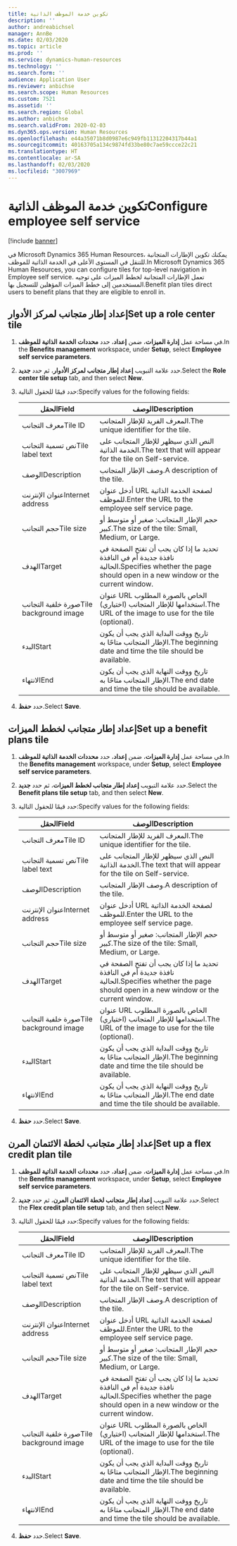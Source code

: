 ```yaml
---
title: تكوين خدمة الموظف الذاتية
description: ''
author: andreabichsel
manager: AnnBe
ms.date: 02/03/2020
ms.topic: article
ms.prod: ''
ms.service: dynamics-human-resources
ms.technology: ''
ms.search.form: ''
audience: Application User
ms.reviewer: anbichse
ms.search.scope: Human Resources
ms.custom: 7521
ms.assetid: ''
ms.search.region: Global
ms.author: anbichse
ms.search.validFrom: 2020-02-03
ms.dyn365.ops.version: Human Resources
ms.openlocfilehash: e44a35071b8d0987e6c949fb11312204317b44a1
ms.sourcegitcommit: 40163705a134c9874fd33be80c7ae59ccce22c21
ms.translationtype: HT
ms.contentlocale: ar-SA
ms.lasthandoff: 02/03/2020
ms.locfileid: "3007969"
---
```

# <a name="configure-employee-self-service"></a><span data-ttu-id="5e352-102">تكوين خدمة الموظف الذاتية</span><span class="sxs-lookup"><span data-stu-id="5e352-102">Configure employee self service</span></span>

[!include [banner](includes/preview-feature.md)]

<span data-ttu-id="5e352-103">في Microsoft Dynamics 365 Human Resources، يمكنك تكوين الإطارات المتجانبة للتنقل في المستوى الأعلى في الخدمة الذاتية للموظف.</span><span class="sxs-lookup"><span data-stu-id="5e352-103">In Microsoft Dynamics 365 Human Resources, you can configure tiles for top-level navigation in Employee self service.</span></span> <span data-ttu-id="5e352-104">تعمل الإطارات المتجانبة لخطط الميزات على توجيه المستخدمين إلى خطط الميزات المؤهلين للتسجيل بها.</span><span class="sxs-lookup"><span data-stu-id="5e352-104">Benefit plan tiles direct users to benefit plans that they are eligible to enroll in.</span></span>

## <a name="set-up-a-role-center-tile"></a><span data-ttu-id="5e352-105">إعداد إطار متجانب لمركز الأدوار</span><span class="sxs-lookup"><span data-stu-id="5e352-105">Set up a role center tile</span></span>

1. <span data-ttu-id="5e352-106">في مساحة عمل **إدارة الميزات**، ضمن **إعداد**، حدد **محددات الخدمة الذاتية للموظف**.</span><span class="sxs-lookup"><span data-stu-id="5e352-106">In the **Benefits management** workspace, under **Setup**, select **Employee self service parameters**.</span></span>

2. <span data-ttu-id="5e352-107">حدد علامة التبويب **إعداد إطار متجانب لمركز الأدوار**، ثم حدد **جديد**.</span><span class="sxs-lookup"><span data-stu-id="5e352-107">Select the **Role center tile setup** tab, and then select **New**.</span></span>

3. <span data-ttu-id="5e352-108">حدد قيمًا للحقول التالية:</span><span class="sxs-lookup"><span data-stu-id="5e352-108">Specify values for the following fields:</span></span>

   | <span data-ttu-id="5e352-109">الحقل</span><span class="sxs-lookup"><span data-stu-id="5e352-109">Field</span></span> | <span data-ttu-id="5e352-110">‏‏الوصف</span><span class="sxs-lookup"><span data-stu-id="5e352-110">Description</span></span> |
   | --- | --- |
   | <span data-ttu-id="5e352-111">معرف التجانب</span><span class="sxs-lookup"><span data-stu-id="5e352-111">Tile ID</span></span> | <span data-ttu-id="5e352-112">المعرف الفريد للإطار المتجانب.</span><span class="sxs-lookup"><span data-stu-id="5e352-112">The unique identifier for the tile.</span></span> |
   | <span data-ttu-id="5e352-113">نص تسمية التجانب</span><span class="sxs-lookup"><span data-stu-id="5e352-113">Tile label text</span></span> | <span data-ttu-id="5e352-114">النص الذي سيظهر للإطار المتجانب على الخدمة الذاتية.</span><span class="sxs-lookup"><span data-stu-id="5e352-114">The text that will appear for the tile on Self-service.</span></span> |
   | <span data-ttu-id="5e352-115">‏‏الوصف</span><span class="sxs-lookup"><span data-stu-id="5e352-115">Description</span></span> | <span data-ttu-id="5e352-116">وصف الإطار المتجانب.</span><span class="sxs-lookup"><span data-stu-id="5e352-116">A description of the tile.</span></span> |
   | <span data-ttu-id="5e352-117">عنوان الإنترنت</span><span class="sxs-lookup"><span data-stu-id="5e352-117">Internet address</span></span> | <span data-ttu-id="5e352-118">أدخل عنوان URL لصفحة الخدمة الذاتية للموظف.</span><span class="sxs-lookup"><span data-stu-id="5e352-118">Enter the URL to the employee self service page.</span></span> |
   | <span data-ttu-id="5e352-119">حجم التجانب</span><span class="sxs-lookup"><span data-stu-id="5e352-119">Tile size</span></span> | <span data-ttu-id="5e352-120">حجم الإطار المتجانب: صغير أو متوسط أو كبير.</span><span class="sxs-lookup"><span data-stu-id="5e352-120">The size of the tile: Small, Medium, or Large.</span></span> |
   | <span data-ttu-id="5e352-121">الهدف</span><span class="sxs-lookup"><span data-stu-id="5e352-121">Target</span></span> | <span data-ttu-id="5e352-122">تحديد ما إذا كان يجب أن تفتح الصفحة في نافذة جديدة أم في النافذة الحالية.</span><span class="sxs-lookup"><span data-stu-id="5e352-122">Specifies whether the page should open in a new window or the current window.</span></span> |
   | <span data-ttu-id="5e352-123">صورة خلفية التجانب</span><span class="sxs-lookup"><span data-stu-id="5e352-123">Tile background image</span></span> | <span data-ttu-id="5e352-124">عنوان URL الخاص بالصورة المطلوب استخدامها للإطار المتجانب (اختياري).</span><span class="sxs-lookup"><span data-stu-id="5e352-124">The URL of the image to use for the tile (optional).</span></span> |
   | <span data-ttu-id="5e352-125">البدء</span><span class="sxs-lookup"><span data-stu-id="5e352-125">Start</span></span> | <span data-ttu-id="5e352-126">تاريخ ووقت البداية الذي يجب أن يكون الإطار المتجانب متاحًا به.</span><span class="sxs-lookup"><span data-stu-id="5e352-126">The beginning date and time the tile should be available.</span></span> |
   | <span data-ttu-id="5e352-127">الانتهاء</span><span class="sxs-lookup"><span data-stu-id="5e352-127">End</span></span> | <span data-ttu-id="5e352-128">تاريخ ووقت النهاية الذي يجب أن يكون الإطار المتجانب متاحًا به.</span><span class="sxs-lookup"><span data-stu-id="5e352-128">The end date and time the tile should be available.</span></span> |

4. <span data-ttu-id="5e352-129">حدد **حفظ**.</span><span class="sxs-lookup"><span data-stu-id="5e352-129">Select **Save**.</span></span>

## <a name="set-up-a-benefit-plans-tile"></a><span data-ttu-id="5e352-130">إعداد إطار متجانب لخطط الميزات</span><span class="sxs-lookup"><span data-stu-id="5e352-130">Set up a benefit plans tile</span></span>

1. <span data-ttu-id="5e352-131">في مساحة عمل **إدارة الميزات**، ضمن **إعداد**، حدد **محددات الخدمة الذاتية للموظف**.</span><span class="sxs-lookup"><span data-stu-id="5e352-131">In the **Benefits management** workspace, under **Setup**, select **Employee self service parameters**.</span></span>

2. <span data-ttu-id="5e352-132">حدد علامة التبويب **إعداد إطار متجانب لخطط الميزات**، ثم حدد **جديد**.</span><span class="sxs-lookup"><span data-stu-id="5e352-132">Select the **Benefit plans tile setup** tab, and then select **New**.</span></span>

3. <span data-ttu-id="5e352-133">حدد قيمًا للحقول التالية:</span><span class="sxs-lookup"><span data-stu-id="5e352-133">Specify values for the following fields:</span></span>

   | <span data-ttu-id="5e352-134">الحقل</span><span class="sxs-lookup"><span data-stu-id="5e352-134">Field</span></span> | <span data-ttu-id="5e352-135">‏‏الوصف</span><span class="sxs-lookup"><span data-stu-id="5e352-135">Description</span></span> |
   | --- | --- |
   | <span data-ttu-id="5e352-136">معرف التجانب</span><span class="sxs-lookup"><span data-stu-id="5e352-136">Tile ID</span></span> | <span data-ttu-id="5e352-137">المعرف الفريد للإطار المتجانب.</span><span class="sxs-lookup"><span data-stu-id="5e352-137">The unique identifier for the tile.</span></span> |
   | <span data-ttu-id="5e352-138">نص تسمية التجانب</span><span class="sxs-lookup"><span data-stu-id="5e352-138">Tile label text</span></span> | <span data-ttu-id="5e352-139">النص الذي سيظهر للإطار المتجانب على الخدمة الذاتية.</span><span class="sxs-lookup"><span data-stu-id="5e352-139">The text that will appear for the tile on Self-service.</span></span> |
   | <span data-ttu-id="5e352-140">‏‏الوصف</span><span class="sxs-lookup"><span data-stu-id="5e352-140">Description</span></span> | <span data-ttu-id="5e352-141">وصف الإطار المتجانب.</span><span class="sxs-lookup"><span data-stu-id="5e352-141">A description of the tile.</span></span> |
   | <span data-ttu-id="5e352-142">عنوان الإنترنت</span><span class="sxs-lookup"><span data-stu-id="5e352-142">Internet address</span></span> | <span data-ttu-id="5e352-143">أدخل عنوان URL لصفحة الخدمة الذاتية للموظف.</span><span class="sxs-lookup"><span data-stu-id="5e352-143">Enter the URL to the employee self service page.</span></span> |
   | <span data-ttu-id="5e352-144">حجم التجانب</span><span class="sxs-lookup"><span data-stu-id="5e352-144">Tile size</span></span> | <span data-ttu-id="5e352-145">حجم الإطار المتجانب: صغير أو متوسط أو كبير.</span><span class="sxs-lookup"><span data-stu-id="5e352-145">The size of the tile: Small, Medium, or Large.</span></span> |
   | <span data-ttu-id="5e352-146">الهدف</span><span class="sxs-lookup"><span data-stu-id="5e352-146">Target</span></span> | <span data-ttu-id="5e352-147">تحديد ما إذا كان يجب أن تفتح الصفحة في نافذة جديدة أم في النافذة الحالية.</span><span class="sxs-lookup"><span data-stu-id="5e352-147">Specifies whether the page should open in a new window or the current window.</span></span> |
   | <span data-ttu-id="5e352-148">صورة خلفية التجانب</span><span class="sxs-lookup"><span data-stu-id="5e352-148">Tile background image</span></span> | <span data-ttu-id="5e352-149">عنوان URL الخاص بالصورة المطلوب استخدامها للإطار المتجانب (اختياري).</span><span class="sxs-lookup"><span data-stu-id="5e352-149">The URL of the image to use for the tile (optional).</span></span> |
   | <span data-ttu-id="5e352-150">البدء</span><span class="sxs-lookup"><span data-stu-id="5e352-150">Start</span></span> | <span data-ttu-id="5e352-151">تاريخ ووقت البداية الذي يجب أن يكون الإطار المتجانب متاحًا به.</span><span class="sxs-lookup"><span data-stu-id="5e352-151">The beginning date and time the tile should be available.</span></span> |
   | <span data-ttu-id="5e352-152">الانتهاء</span><span class="sxs-lookup"><span data-stu-id="5e352-152">End</span></span> | <span data-ttu-id="5e352-153">تاريخ ووقت النهاية الذي يجب أن يكون الإطار المتجانب متاحًا به.</span><span class="sxs-lookup"><span data-stu-id="5e352-153">The end date and time the tile should be available.</span></span> |

4. <span data-ttu-id="5e352-154">حدد **حفظ**.</span><span class="sxs-lookup"><span data-stu-id="5e352-154">Select **Save**.</span></span>

## <a name="set-up-a-flex-credit-plan-tile"></a><span data-ttu-id="5e352-155">إعداد إطار متجانب لخطة الائتمان المرن</span><span class="sxs-lookup"><span data-stu-id="5e352-155">Set up a flex credit plan tile</span></span>

1. <span data-ttu-id="5e352-156">في مساحة عمل **إدارة الميزات**، ضمن **إعداد**، حدد **محددات الخدمة الذاتية للموظف**.</span><span class="sxs-lookup"><span data-stu-id="5e352-156">In the **Benefits management** workspace, under **Setup**, select **Employee self service parameters**.</span></span>

2. <span data-ttu-id="5e352-157">حدد علامة التبويب **إعداد إطار متجانب لخطة الائتمان المرن**، ثم حدد **جديد**.</span><span class="sxs-lookup"><span data-stu-id="5e352-157">Select the **Flex credit plan tile setup** tab, and then select **New**.</span></span>

3. <span data-ttu-id="5e352-158">حدد قيمًا للحقول التالية:</span><span class="sxs-lookup"><span data-stu-id="5e352-158">Specify values for the following fields:</span></span>

   | <span data-ttu-id="5e352-159">الحقل</span><span class="sxs-lookup"><span data-stu-id="5e352-159">Field</span></span> | <span data-ttu-id="5e352-160">‏‏الوصف</span><span class="sxs-lookup"><span data-stu-id="5e352-160">Description</span></span> |
   | --- | --- |
   | <span data-ttu-id="5e352-161">معرف التجانب</span><span class="sxs-lookup"><span data-stu-id="5e352-161">Tile ID</span></span> | <span data-ttu-id="5e352-162">المعرف الفريد للإطار المتجانب.</span><span class="sxs-lookup"><span data-stu-id="5e352-162">The unique identifier for the tile.</span></span> |
   | <span data-ttu-id="5e352-163">نص تسمية التجانب</span><span class="sxs-lookup"><span data-stu-id="5e352-163">Tile label text</span></span> | <span data-ttu-id="5e352-164">النص الذي سيظهر للإطار المتجانب على الخدمة الذاتية.</span><span class="sxs-lookup"><span data-stu-id="5e352-164">The text that will appear for the tile on Self-service.</span></span> |
   | <span data-ttu-id="5e352-165">‏‏الوصف</span><span class="sxs-lookup"><span data-stu-id="5e352-165">Description</span></span> | <span data-ttu-id="5e352-166">وصف الإطار المتجانب.</span><span class="sxs-lookup"><span data-stu-id="5e352-166">A description of the tile.</span></span> |
   | <span data-ttu-id="5e352-167">عنوان الإنترنت</span><span class="sxs-lookup"><span data-stu-id="5e352-167">Internet address</span></span> | <span data-ttu-id="5e352-168">أدخل عنوان URL لصفحة الخدمة الذاتية للموظف.</span><span class="sxs-lookup"><span data-stu-id="5e352-168">Enter the URL to the employee self service page.</span></span> |
   | <span data-ttu-id="5e352-169">حجم التجانب</span><span class="sxs-lookup"><span data-stu-id="5e352-169">Tile size</span></span> | <span data-ttu-id="5e352-170">حجم الإطار المتجانب: صغير أو متوسط أو كبير.</span><span class="sxs-lookup"><span data-stu-id="5e352-170">The size of the tile: Small, Medium, or Large.</span></span> |
   | <span data-ttu-id="5e352-171">الهدف</span><span class="sxs-lookup"><span data-stu-id="5e352-171">Target</span></span> | <span data-ttu-id="5e352-172">تحديد ما إذا كان يجب أن تفتح الصفحة في نافذة جديدة أم في النافذة الحالية.</span><span class="sxs-lookup"><span data-stu-id="5e352-172">Specifies whether the page should open in a new window or the current window.</span></span> |
   | <span data-ttu-id="5e352-173">صورة خلفية التجانب</span><span class="sxs-lookup"><span data-stu-id="5e352-173">Tile background image</span></span> | <span data-ttu-id="5e352-174">عنوان URL الخاص بالصورة المطلوب استخدامها للإطار المتجانب (اختياري).</span><span class="sxs-lookup"><span data-stu-id="5e352-174">The URL of the image to use for the tile (optional).</span></span> |
   | <span data-ttu-id="5e352-175">البدء</span><span class="sxs-lookup"><span data-stu-id="5e352-175">Start</span></span> | <span data-ttu-id="5e352-176">تاريخ ووقت البداية الذي يجب أن يكون الإطار المتجانب متاحًا به.</span><span class="sxs-lookup"><span data-stu-id="5e352-176">The beginning date and time the tile should be available.</span></span> |
   | <span data-ttu-id="5e352-177">الانتهاء</span><span class="sxs-lookup"><span data-stu-id="5e352-177">End</span></span> | <span data-ttu-id="5e352-178">تاريخ ووقت النهاية الذي يجب أن يكون الإطار المتجانب متاحًا به.</span><span class="sxs-lookup"><span data-stu-id="5e352-178">The end date and time the tile should be available.</span></span> |

4. <span data-ttu-id="5e352-179">حدد **حفظ**.</span><span class="sxs-lookup"><span data-stu-id="5e352-179">Select **Save**.</span></span>
